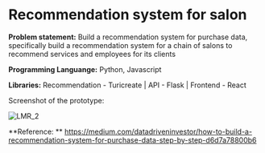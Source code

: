 # Recommendation system for salon

**Problem statement:** Build a recommendation system for purchase data, specifically build a recommendation system for a chain of salons to recommend services and employees for its clients 

**Programming Languange:** Python, Javascript

**Libraries:** Recommendation - Turicreate | API - Flask | Frontend - React 

Screenshot of the prototype:

![LMR_2](https://user-images.githubusercontent.com/28645647/73048150-2e412e80-3e9e-11ea-8b6a-3d0752a75dd2.PNG)


**Reference: ** https://medium.com/datadriveninvestor/how-to-build-a-recommendation-system-for-purchase-data-step-by-step-d6d7a78800b6
